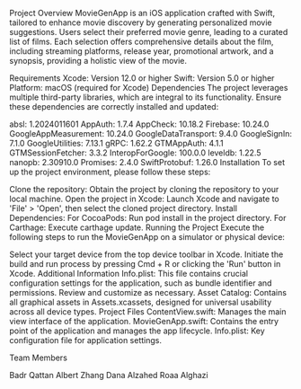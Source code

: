 Project Overview
MovieGenApp is an iOS application crafted with Swift, tailored to enhance movie discovery by generating personalized movie suggestions. Users select their preferred movie genre, leading to a curated list of films. Each selection offers comprehensive details about the film, including streaming platforms, release year, promotional artwork, and a synopsis, providing a holistic view of the movie.

Requirements
Xcode: Version 12.0 or higher
Swift: Version 5.0 or higher
Platform: macOS (required for Xcode)
Dependencies
The project leverages multiple third-party libraries, which are integral to its functionality. Ensure these dependencies are correctly installed and updated:

absl: 1.2024011601
AppAuth: 1.7.4
AppCheck: 10.18.2
Firebase: 10.24.0
GoogleAppMeasurement: 10.24.0
GoogleDataTransport: 9.4.0
GoogleSignIn: 7.1.0
GoogleUtilities: 7.13.1
gRPC: 1.62.2
GTMAppAuth: 4.1.1
GTMSessionFetcher: 3.3.2
InteropForGoogle: 100.0.0
leveldb: 1.22.5
nanopb: 2.30910.0
Promises: 2.4.0
SwiftProtobuf: 1.26.0
Installation
To set up the project environment, please follow these steps:

Clone the repository:
Obtain the project by cloning the repository to your local machine.
Open the project in Xcode:
Launch Xcode and navigate to 'File' > 'Open', then select the cloned project directory.
Install Dependencies:
For CocoaPods: Run pod install in the project directory.
For Carthage: Execute carthage update.
Running the Project
Execute the following steps to run the MovieGenApp on a simulator or physical device:

Select your target device from the top device toolbar in Xcode.
Initiate the build and run process by pressing Cmd + R or clicking the 'Run' button in Xcode.
Additional Information
Info.plist: This file contains crucial configuration settings for the application, such as bundle identifier and permissions. Review and customize as necessary.
Asset Catalog: Contains all graphical assets in Assets.xcassets, designed for universal usability across all device types.
Project Files
ContentView.swift: Manages the main view interface of the application.
MovieGenApp.swift: Contains the entry point of the application and manages the app lifecycle.
Info.plist: Key configuration file for application settings.

Team Members

Badr Qattan
Albert Zhang
Dana Alzahed
Roaa Alghazi
